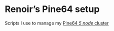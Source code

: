 # Renoir’s Pine64 setup 

Scripts I use to manage my [Pine64 *5 node* cluster](https://www.picocluster.com/collections/pico-5/products/pico-5-pine64)

